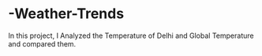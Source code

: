 # -Weather-Trends
In this project, I Analyzed the Temperature of Delhi and Global Temperature and compared them. 
